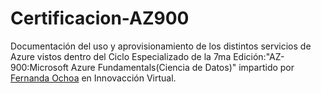 # Certificacion-AZ900
Documentación del uso y aprovisionamiento de los distintos servicios de Azure vistos dentro del Ciclo Especializado de la 7ma Edición:"AZ-900:Microsoft Azure Fundamentals(Ciencia de Datos)" impartido por [Fernanda Ochoa](https://github.com/FernandaOchoa) en Innovacción Virtual.
